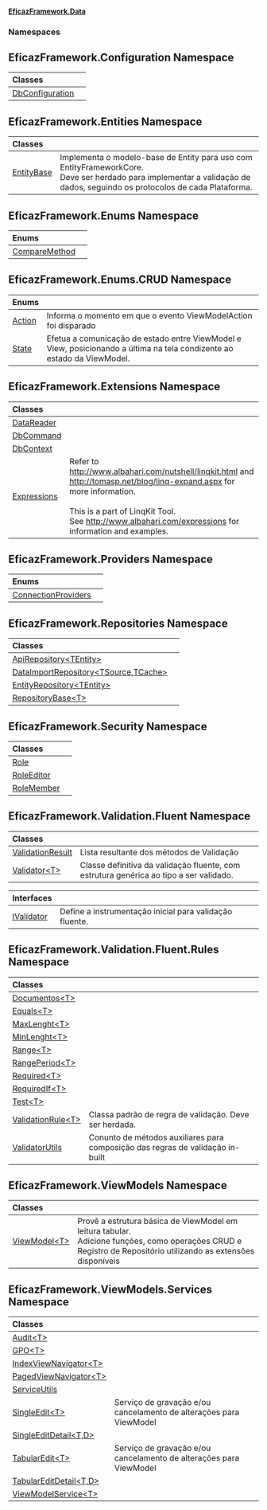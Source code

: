 #### [EficazFramework.Data](EficazFrameworkData.md 'EficazFramework Data')
### Namespaces
<a name='EficazFramework_Configuration'></a>
## EficazFramework.Configuration Namespace

| Classes | |
| :--- | :--- |
| [DbConfiguration](DbConfiguration.md 'EficazFramework.Configuration.DbConfiguration') |  |
  
<a name='EficazFramework_Entities'></a>
## EficazFramework.Entities Namespace

| Classes | |
| :--- | :--- |
| [EntityBase](EntityBase.md 'EficazFramework.Entities.EntityBase') | Implementa o modelo-base de Entity para uso com EntityFrameworkCore.<br/>Deve ser herdado para implementar a validação de dados, seguindo os protocolos de cada Plataforma.<br/> |
  
<a name='EficazFramework_Enums'></a>
## EficazFramework.Enums Namespace

| Enums | |
| :--- | :--- |
| [CompareMethod](CompareMethod.md 'EficazFramework.Enums.CompareMethod') |  |
  
<a name='EficazFramework_Enums_CRUD'></a>
## EficazFramework.Enums.CRUD Namespace

| Enums | |
| :--- | :--- |
| [Action](Action.md 'EficazFramework.Enums.CRUD.Action') | Informa o momento em que o evento ViewModelAction foi disparado<br/> |
| [State](State.md 'EficazFramework.Enums.CRUD.State') | Efetua a comunicação de estado entre ViewModel e View, posicionando a última na tela condizente ao estado da ViewModel.<br/> |
  
<a name='EficazFramework_Extensions'></a>
## EficazFramework.Extensions Namespace

| Classes | |
| :--- | :--- |
| [DataReader](DataReader.md 'EficazFramework.Extensions.DataReader') |  |
| [DbCommand](DbCommand.md 'EficazFramework.Extensions.DbCommand') |  |
| [DbContext](DbContext.md 'EficazFramework.Extensions.DbContext') |  |
| [Expressions](Expressions.md 'EficazFramework.Extensions.Expressions') | Refer to http://www.albahari.com/nutshell/linqkit.html and<br/>http://tomasp.net/blog/linq-expand.aspx for more information.<br/><br/>This is a part of LinqKit Tool.<br/>See http://www.albahari.com/expressions for information and examples.<br/> |
  
<a name='EficazFramework_Providers'></a>
## EficazFramework.Providers Namespace

| Enums | |
| :--- | :--- |
| [ConnectionProviders](ConnectionProviders.md 'EficazFramework.Providers.ConnectionProviders') |  |
  
<a name='EficazFramework_Repositories'></a>
## EficazFramework.Repositories Namespace

| Classes | |
| :--- | :--- |
| [ApiRepository&lt;TEntity&gt;](ApiRepository_TEntity_.md 'EficazFramework.Repositories.ApiRepository&lt;TEntity&gt;') |  |
| [DataImportRepository&lt;TSource,TCache&gt;](DataImportRepository_TSource_TCache_.md 'EficazFramework.Repositories.DataImportRepository&lt;TSource,TCache&gt;') |  |
| [EntityRepository&lt;TEntity&gt;](EntityRepository_TEntity_.md 'EficazFramework.Repositories.EntityRepository&lt;TEntity&gt;') |  |
| [RepositoryBase&lt;T&gt;](RepositoryBase_T_.md 'EficazFramework.Repositories.RepositoryBase&lt;T&gt;') |  |
  
<a name='EficazFramework_Security'></a>
## EficazFramework.Security Namespace

| Classes | |
| :--- | :--- |
| [Role](Role.md 'EficazFramework.Security.Role') |  |
| [RoleEditor](RoleEditor.md 'EficazFramework.Security.RoleEditor') |  |
| [RoleMember](RoleMember.md 'EficazFramework.Security.RoleMember') |  |
  
<a name='EficazFramework_Validation_Fluent'></a>
## EficazFramework.Validation.Fluent Namespace

| Classes | |
| :--- | :--- |
| [ValidationResult](ValidationResult.md 'EficazFramework.Validation.Fluent.ValidationResult') | Lista resultante dos métodos de Validação<br/> |
| [Validator&lt;T&gt;](Validator_T_.md 'EficazFramework.Validation.Fluent.Validator&lt;T&gt;') | Classe definitiva da validação fluente, com estrutura genérica ao tipo a ser validado.<br/> |

| Interfaces | |
| :--- | :--- |
| [IValidator](IValidator.md 'EficazFramework.Validation.Fluent.IValidator') | Define a instrumentação inicial para validação fluente.<br/> |
  
<a name='EficazFramework_Validation_Fluent_Rules'></a>
## EficazFramework.Validation.Fluent.Rules Namespace

| Classes | |
| :--- | :--- |
| [Documentos&lt;T&gt;](Documentos_T_.md 'EficazFramework.Validation.Fluent.Rules.Documentos&lt;T&gt;') |  |
| [Equals&lt;T&gt;](Equals_T_.md 'EficazFramework.Validation.Fluent.Rules.Equals&lt;T&gt;') |  |
| [MaxLenght&lt;T&gt;](MaxLenght_T_.md 'EficazFramework.Validation.Fluent.Rules.MaxLenght&lt;T&gt;') |  |
| [MinLenght&lt;T&gt;](MinLenght_T_.md 'EficazFramework.Validation.Fluent.Rules.MinLenght&lt;T&gt;') |  |
| [Range&lt;T&gt;](Range_T_.md 'EficazFramework.Validation.Fluent.Rules.Range&lt;T&gt;') |  |
| [RangePeriod&lt;T&gt;](RangePeriod_T_.md 'EficazFramework.Validation.Fluent.Rules.RangePeriod&lt;T&gt;') |  |
| [Required&lt;T&gt;](Required_T_.md 'EficazFramework.Validation.Fluent.Rules.Required&lt;T&gt;') |  |
| [RequiredIf&lt;T&gt;](RequiredIf_T_.md 'EficazFramework.Validation.Fluent.Rules.RequiredIf&lt;T&gt;') |  |
| [Test&lt;T&gt;](Test_T_.md 'EficazFramework.Validation.Fluent.Rules.Test&lt;T&gt;') |  |
| [ValidationRule&lt;T&gt;](ValidationRule_T_.md 'EficazFramework.Validation.Fluent.Rules.ValidationRule&lt;T&gt;') | Classa padrão de regra de validação. Deve ser herdada.<br/> |
| [ValidatorUtils](ValidatorUtils.md 'EficazFramework.Validation.Fluent.Rules.ValidatorUtils') | Conunto de métodos auxiliares para composição das regras de validação in-built<br/> |
  
<a name='EficazFramework_ViewModels'></a>
## EficazFramework.ViewModels Namespace

| Classes | |
| :--- | :--- |
| [ViewModel&lt;T&gt;](ViewModel_T_.md 'EficazFramework.ViewModels.ViewModel&lt;T&gt;') | Provê a estrutura básica de ViewModel em leitura tabular.<br/>Adicione funções, como operações CRUD e Registro de Repositório utilizando as extensões disponíveis<br/> |
  
<a name='EficazFramework_ViewModels_Services'></a>
## EficazFramework.ViewModels.Services Namespace

| Classes | |
| :--- | :--- |
| [Audit&lt;T&gt;](Audit_T_.md 'EficazFramework.ViewModels.Services.Audit&lt;T&gt;') |  |
| [GPO&lt;T&gt;](GPO_T_.md 'EficazFramework.ViewModels.Services.GPO&lt;T&gt;') |  |
| [IndexViewNavigator&lt;T&gt;](IndexViewNavigator_T_.md 'EficazFramework.ViewModels.Services.IndexViewNavigator&lt;T&gt;') |  |
| [PagedViewNavigator&lt;T&gt;](PagedViewNavigator_T_.md 'EficazFramework.ViewModels.Services.PagedViewNavigator&lt;T&gt;') |  |
| [ServiceUtils](ServiceUtils.md 'EficazFramework.ViewModels.Services.ServiceUtils') |  |
| [SingleEdit&lt;T&gt;](SingleEdit_T_.md 'EficazFramework.ViewModels.Services.SingleEdit&lt;T&gt;') | Serviço de gravação e/ou cancelamento de alterações para ViewModel<br/> |
| [SingleEditDetail&lt;T,D&gt;](SingleEditDetail_T_D_.md 'EficazFramework.ViewModels.Services.SingleEditDetail&lt;T,D&gt;') |  |
| [TabularEdit&lt;T&gt;](TabularEdit_T_.md 'EficazFramework.ViewModels.Services.TabularEdit&lt;T&gt;') | Serviço de gravação e/ou cancelamento de alterações para ViewModel<br/> |
| [TabularEditDetail&lt;T,D&gt;](TabularEditDetail_T_D_.md 'EficazFramework.ViewModels.Services.TabularEditDetail&lt;T,D&gt;') |  |
| [ViewModelService&lt;T&gt;](ViewModelService_T_.md 'EficazFramework.ViewModels.Services.ViewModelService&lt;T&gt;') |  |
  
